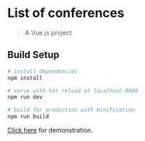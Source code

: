 # List of conferences

> A Vue.js project

## Build Setup

``` bash
# install dependencies
npm install

# serve with hot reload at localhost:8080
npm run dev

# build for production with minification
npm run build
```

[Click here](https://modrix.github.io/yandex-notifications-task-3/) for demonstration.
